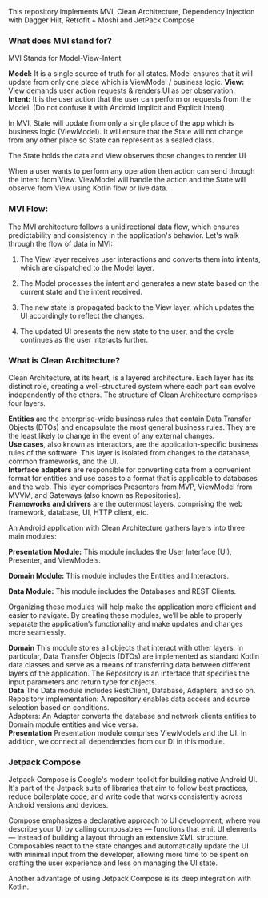This repository implements MVI, Clean Architecture, Dependency Injection with Dagger Hilt, Retrofit + Moshi and JetPack Compose

### What does MVI stand for?

MVI Stands for Model-View-Intent

**Model:**
It is a single source of truth for all states. Model ensures that it will update from only one place which is ViewModel / business logic.
**View:** View demands user action requests & renders UI as per observation. <br>
**Intent:** It is the user action that the user can perform or requests from the Model. (Do not confuse it with Android Implicit and Explicit Intent).

In MVI, State will update from only a single place of the app which is business logic (ViewModel). It will ensure that the State will not change from any other place so State can represent as a sealed class.

The State holds the data and View observes those changes to render UI

When a user wants to perform any operation then action can send through the intent from View. ViewModel will handle the action and the State will observe from View using Kotlin flow or live data.

### MVI Flow:

The MVI architecture follows a unidirectional data flow, which ensures predictability and consistency in the application's behavior. Let's walk through the flow of data in MVI:


1. The View layer receives user interactions and converts them into intents, which are dispatched to the Model layer.

2. The Model processes the intent and generates a new state based on the current state and the intent received.

3. The new state is propagated back to the View layer, which updates the UI accordingly to reflect the changes.

4. The updated UI presents the new state to the user, and the cycle continues as the user interacts further.

### What is Clean Architecture?

Clean Architecture, at its heart, is a layered architecture. Each layer has its distinct role, creating a well-structured system where each part can evolve independently of the others. The structure of Clean Architecture comprises four layers.<br>

**Entities** are the enterprise-wide business rules that contain Data Transfer Objects (DTOs) and encapsulate the most general business rules. They are the least likely to change in the event of any external changes.<br>
**Use cases**, also known as interactors, are the application-specific business rules of the software. This layer is isolated from changes to the database, common frameworks, and the UI.<br>
**Interface adapters** are responsible for converting data from a convenient format for entities and use cases to a format that is applicable to databases and the web. This layer comprises Presenters from MVP, ViewModel from MVVM, and Gateways (also known as Repositories).<br>
**Frameworks and drivers** are the outermost layers, comprising the web framework, database, UI, HTTP client, etc.<br>

An Android application with Clean Architecture gathers layers into three main modules:<br>

**Presentation Module:** This module includes the User Interface (UI), Presenter, and ViewModels.<br>

**Domain Module:** This module includes the Entities and Interactors.<br>

**Data Module:** This module includes the Databases and REST Clients.<br>

Organizing these modules will help make the application more efficient and easier to navigate. By creating these modules, we’ll be able to properly separate the application’s functionality and make updates and changes more seamlessly.

**Domain** This module stores all objects that interact with other layers. 
In particular, Data Transfer Objects (DTOs) are implemented as standard Kotlin data classes and serve as a means of transferring data between different layers of the application.
The Repository is an interface that specifies the input parameters and return type for objects.<br>
**Data** The Data module includes RestClient, Database, Adapters, and so on. <br>
Repository implementation: A repository enables data access and source selection based on conditions. <br>
Adapters: An Adapter converts the database and network clients entities to Domain module entities and vice versa. <br>
**Presentation** Presentation module comprises ViewModels and the UI. In addition, we connect all dependencies from our DI in this module. <br>

### Jetpack Compose

Jetpack Compose is Google's modern toolkit for building native Android UI. It's part of the Jetpack suite of libraries that aim to follow best practices, reduce boilerplate code, and write code that works consistently across Android versions and devices.

Compose emphasizes a declarative approach to UI development, where you describe your UI by calling composables — functions that emit UI elements — instead of building a layout through an extensive XML structure. Composables react to the state changes and automatically update the UI with minimal input from the developer, allowing more time to be spent on crafting the user experience and less on managing the UI state.

Another advantage of using Jetpack Compose is its deep integration with Kotlin.


